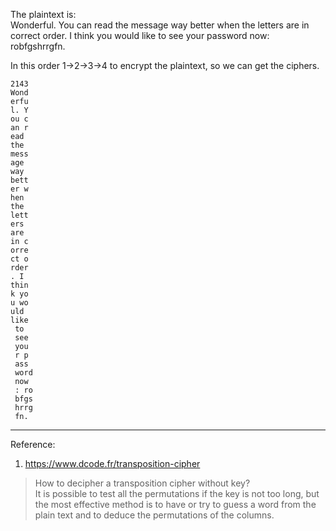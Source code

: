 The plaintext is:  
Wonderful. You can read the message way better when the letters are in correct order. I think you would like to see your password now: robfgshrrgfn.

In this order 1->2->3->4 to encrypt the plaintext, so we can get the ciphers.
```
2143
Wond
erfu
l. Y
ou c
an r
ead 
the 
mess
age 
way 
bett
er w
hen 
the 
lett
ers 
are 
in c
orre
ct o
rder
. I 
thin
k yo
u wo
uld 
like
 to 
 see
 you
 r p
 ass
 word
 now
 : ro
 bfgs
 hrrg
 fn.
```
***
Reference:
1. https://www.dcode.fr/transposition-cipher
>How to decipher a transposition cipher without key?  
It is possible to test all the permutations if the key is not too long, but the most effective method is to have or try to guess a word from the plain text and to deduce the permutations of the columns.
